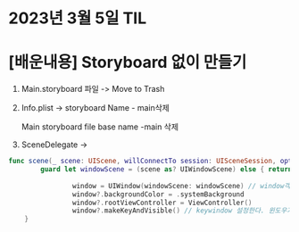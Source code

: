 # 2023년 3월 5일 TIL

# [배운내용] Storyboard 없이 만들기

1. Main.storyboard 파일 -> Move to Trash

2. Info.plist -> storyboard Name - main삭제

   Main storyboard file base name  -main 삭제

3. SceneDelegate ->

```swift
func scene(_ scene: UIScene, willConnectTo session: UISceneSession, options connectionOptions: UIScene.ConnectionOptions) {
        guard let windowScene = (scene as? UIWindowScene) else { return }
                
                window = UIWindow(windowScene: windowScene) // window객체에 windowScene을 지정 후에 객체를 생성
                window?.backgroundColor = .systemBackground
                window?.rootViewController = ViewController()
                window?.makeKeyAndVisible() // keywindow 설정한다. 윈도우가 여러개 존재할 때 가장 앞쪽에 배치된 윈도우를 키윈도우로 지칭한다.
    }
```
